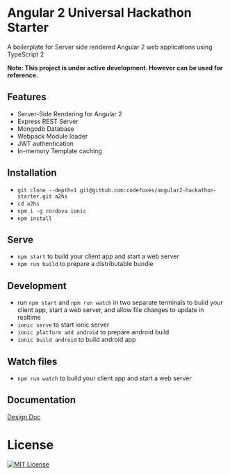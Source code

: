 # Angular 2 Universal Hackathon Starter

A boilerplate for Server side rendered Angular 2 web applications using TypeScript 2

**Note: This project is under active development. However can be used for reference.**

## Features

* Server-Side Rendering for Angular 2
* Express REST Server
* Mongodb Database
* Webpack Module loader
* JWT authentication
* In-memory Template caching

## Installation

* `git clone --depth=1 git@github.com:codefoxes/angular2-hackathon-starter.git a2hs`
* `cd a2hs`
* `npm i -g cordova ionic`
* `npm install`

## Serve

* `npm start` to build your client app and start a web server
* `npm run build` to prepare a distributable bundle

## Development
* run `npm start` and `npm run watch` in two separate terminals to build your client app, start a web server, and allow file changes to update in realtime
* `ionic serve` to start ionic server
* `ionic platform add android` to prepare android build
* `ionic build android` to build android app

## Watch files
* `npm run watch` to build your client app and start a web server

## Documentation
[Design Doc](https://docs.google.com/document/d/1q6g9UlmEZDXgrkY88AJZ6MUrUxcnwhBGS0EXbVlYicY)

# License
[![MIT License](https://img.shields.io/badge/license-MIT-blue.svg?style=flat)](/LICENSE.md)
